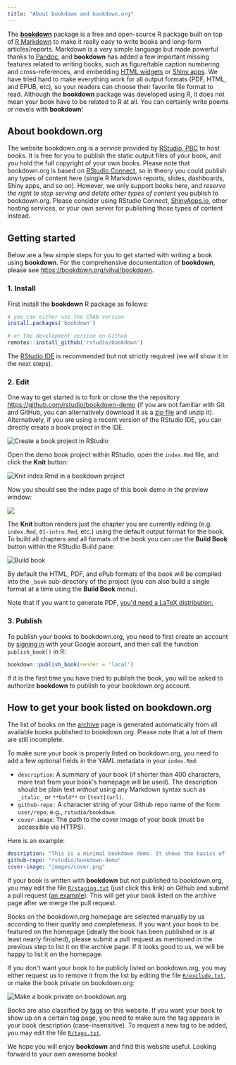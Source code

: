 ```yaml
---
title: "About bookdown and bookdown.org"
---
```


The [**bookdown**](https://github.com/rstudio/bookdown) package is a free and open-source R package built on top of [R Markdown](http://rmarkdown.rstudio.com) to make it really easy to write books and long-form articles/reports. Markdown is a very simple language but made powerful thanks to [Pandoc](http://pandoc.org), and **bookdown** has added a few important missing features related to writing books, such as figure/table caption numbering and cross-references, and embedding [HTML widgets](https://htmlwidgets.org) or [Shiny apps](https://shiny.rstudio.com). We have tried hard to make everything work for all output formats (PDF, HTML, and EPUB, etc), so your readers can choose their favorite file format to read. Although the **bookdown** package was developed using R, it does not mean your book have to be related to R at all. You can certainly write poems or novels with **bookdown**!

## About bookdown.org

The website bookdown.org is a service provided by [RStudio, PBC](https://www.rstudio.com) to host books. It is free for you to publish the static output files of your book, and you hold the full copyright of your own books. Please note that bookdown.org is based on [RStudio Connect](https://www.rstudio.com/products/connect/), so in theory you could publish any types of content here (single R Markdown reports, slides, dashboards, Shiny apps, and so on). However, we only support books here, and _reserve the right to stop serving and delete other types of content_ you publish to bookdown.org. Please consider using RStudio Connect, [ShinyApps.io](https://www.shinyapps.io), other hosting services, or your own server for publishing those types of content instead.

## Getting started

Below are a few simple steps for you to get started with writing a book using **bookdown**. For the comprehensive documentation of **bookdown**, please see <https://bookdown.org/yihui/bookdown>.

### 1. Install

First install the **bookdown** R package as follows:

```r
# you can either use the CRAN version
install.packages('bookdown')

# or the development version on Github
remotes::install_github('rstudio/bookdown')
```

The [RStudio IDE](https://www.rstudio.com/products/rstudio/download/preview/) is recommended but not strictly required (we will show it in the next steps).

### 2. Edit

One way to get started is to fork or clone the the repository <https://github.com/rstudio/bookdown-demo> (if you are not familiar with Git and GitHub, you can alternatively download it as a [zip file](https://github.com/rstudio/bookdown-demo/archive/refs/heads/main.zip) and unzip it). Alternatively, if you are using a recent version of the RStudio IDE, you can directly create a book project in the IDE.

![Create a book project in RStudio](https://user-images.githubusercontent.com/163582/42904357-6a41de3e-8a9a-11e8-87d1-fee8b85a2dfc.png)

Open the demo book project within RStudio, open the `index.Rmd` file, and click the **Knit** button:

![Knit index.Rmd in a bookdown project](/images/knit-book.png)

Now you should see the index page of this book demo in the preview window:

![](/images/preview-book.png)

The **Knit** button renders just the chapter you are currently editing (e.g. `index.Rmd`, `01-intro.Rmd`, etc.) using the default output format for the book. To build all chapters and all formats of the book you can use the **Build Book** button within the RStudio Build pane:

![Build book](/images/build-book.png)

By default the HTML, PDF, and ePub formats of the book will be compiled into the `_book` sub-directory of the project (you can also build a single format at a time using the **Build Book** menu).

Note that if you want to generate PDF, [you'd need a LaTeX distribution.](https://bookdown.org/yihui/rmarkdown-cookbook/install-latex.html)

### 3. Publish

To publish your books to bookdown.org, you need to first create an account by [signing in](http://bookdown.org/connect/) with your Google account, and then call the function `publish_book()` in R:

```r
bookdown::publish_book(render = 'local')
```

If it is the first time you have tried to publish the book, you will be asked to authorize **bookdown** to publish to your bookdown.org account.

## How to get your book listed on bookdown.org

The list of books on the [archive](/archive/) page is generated automatically from all available books published to bookdown.org. Please note that a lot of them are still incomplete.

To make sure your book is properly listed on bookdown.org, you need to add a few optional fields in the YAML metadata in your `index.Rmd`:

- `description`: A summary of your book (if shorter than 400 characters, more text from your book's homepage will be used). The description should be plain text _without_ using any Markdown syntax such as `_italic_` or `**bold**` or `[text](url)`.
- `github-repo:` A character string of your Github repo name of the form `user/repo`, e.g., `rstudio/bookdown`.
- `cover-image`: The path to the cover image of your book (must be accessible via HTTPS).

Here is an example:

```yaml
description: "This is a minimal bookdown demo. It shows the basics of ..."
github-repo: "rstudio/bookdown-demo"
cover-image: "images/cover.png"
```

If your book is written with **bookdown** but not published to bookdown.org, you may edit the file [`R/staging.txt`](https://github.com/rstudio/bookdown.org/edit/main/R/staging.txt) (just click this link) on Github and submit a pull request ([an example](https://github.com/rstudio/bookdown.org/pull/13)). This will get your book listed on the archive page after we merge the pull request.

Books on the bookdown.org homepage are selected manually by us according to their quality and completeness. If you want your book to be featured on the homepage (ideally the book has been published or is at least nearly finished), please submit a pull request as mentioned in the previous step to list it on the archive page. If it looks good to us, we will be happy to list it on the homepage.

If you don't want your book to be publicly listed on bookdown.org, you may either request us to remove it from the list by editing the file [`R/exclude.txt`](https://github.com/rstudio/bookdown.org/edit/main/R/exclude.txt), or make the book private on bookdown.org:

![Make a book private on bookdown.org](https://user-images.githubusercontent.com/163582/43099998-9718029c-8e89-11e8-9abd-01934120d9dc.png)

Books are also classified by [tags](/tags/) on this website. If you want your book to show up on a certain tag page, you need to make sure the tag appears in your book description (case-insensitive). To request a new tag to be added, you may edit the file [`R/tags.txt`](https://github.com/rstudio/bookdown.org/edit/main/R/tags.txt).

We hope you will enjoy **bookdown** and find this website useful. Looking forward to your own awesome books!

